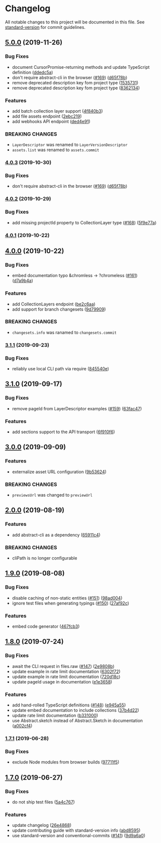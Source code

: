# Changelog

All notable changes to this project will be documented in this file. See [standard-version](https://github.com/conventional-changelog/standard-version) for commit guidelines.

## [5.0.0](https://github.com/goabstract/abstract-sdk/compare/v4.0.2...v5.0.0) (2019-11-26)


### Bug Fixes

* document CursorPromise-returning methods and update TypeScript definition ([ddedc5a](https://github.com/goabstract/abstract-sdk/commit/ddedc5a))
* don't require abstract-cli in the browser ([#169](https://github.com/goabstract/abstract-sdk/issues/169)) ([d65f78b](https://github.com/goabstract/abstract-sdk/commit/d65f78b))
* remove deprecated description key fom project type ([1535731](https://github.com/goabstract/abstract-sdk/commit/1535731))
* remove deprecated description key fom project type ([8362134](https://github.com/goabstract/abstract-sdk/commit/8362134))


### Features

* add batch collection layer support ([4f840b3](https://github.com/goabstract/abstract-sdk/commit/4f840b3))
* add file assets endpoint ([2ebc219](https://github.com/goabstract/abstract-sdk/commit/2ebc219))
* add webhooks API endpoint ([ded4e91](https://github.com/goabstract/abstract-sdk/commit/ded4e91))


### BREAKING CHANGES

* `LayerDescriptor` was renamed to `LayerVersionDescriptor`
* `assets.list` was renamed to  `assets.commit`



### [4.0.3](https://github.com/goabstract/abstract-sdk/compare/v4.0.2...v4.0.3) (2019-10-30)


### Bug Fixes

* don't require abstract-cli in the browser ([#169](https://github.com/goabstract/abstract-sdk/issues/169)) ([d65f78b](https://github.com/goabstract/abstract-sdk/commit/d65f78b))



### [4.0.2](https://github.com/goabstract/abstract-sdk/compare/v4.0.1...v4.0.2) (2019-10-29)


### Bug Fixes

* add missing projectId property to CollectionLayer type ([#168](https://github.com/goabstract/abstract-sdk/issues/168)) ([5f9e77a](https://github.com/goabstract/abstract-sdk/commit/5f9e77a))



### [4.0.1](https://github.com/goabstract/abstract-sdk/compare/v4.0.0...v4.0.1) (2019-10-22)



## [4.0.0](https://github.com/goabstract/abstract-sdk/compare/v3.1.1...v4.0.0) (2019-10-22)


### Bug Fixes

* embed documentation typo &chromless -> ?chromeless ([#161](https://github.com/goabstract/abstract-sdk/issues/161)) ([d7a9b4a](https://github.com/goabstract/abstract-sdk/commit/d7a9b4a))


### Features

* add CollectionLayers endpoint ([be2c6aa](https://github.com/goabstract/abstract-sdk/commit/be2c6aa))
* add support for branch changesets ([9d79909](https://github.com/goabstract/abstract-sdk/commit/9d79909))


### BREAKING CHANGES

* `changesets.info` was ranamed to `changesets.commit`



### [3.1.1](https://github.com/goabstract/abstract-sdk/compare/v3.1.0...v3.1.1) (2019-09-23)


### Bug Fixes

* reliably use local CLI path via require ([845540e](https://github.com/goabstract/abstract-sdk/commit/845540e))



## [3.1.0](https://github.com/goabstract/abstract-sdk/compare/v3.0.0...v3.1.0) (2019-09-17)


### Bug Fixes

* remove pageId from LayerDescriptor examples ([#159](https://github.com/goabstract/abstract-sdk/issues/159)) ([63fac47](https://github.com/goabstract/abstract-sdk/commit/63fac47))


### Features

* add sections support to the API transport ([6f910f6](https://github.com/goabstract/abstract-sdk/commit/6f910f6))



## [3.0.0](https://github.com/goabstract/abstract-sdk/compare/v2.0.0...v3.0.0) (2019-09-09)


### Features

* externalize asset URL configuration ([9b53624](https://github.com/goabstract/abstract-sdk/commit/9b53624))


### BREAKING CHANGES

* `previewsUrl` was changed to `previewUrl`



## [2.0.0](https://github.com/goabstract/abstract-sdk/compare/v1.9.0...v2.0.0) (2019-08-19)


### Features

* add abstract-cli as a dependency ([65911c4](https://github.com/goabstract/abstract-sdk/commit/65911c4))


### BREAKING CHANGES

* cliPath is no longer configurable



## [1.9.0](https://github.com/goabstract/abstract-sdk/compare/v1.8.0...v1.9.0) (2019-08-08)


### Bug Fixes

* disable caching of non-static entities ([#151](https://github.com/goabstract/abstract-sdk/issues/151)) ([98ad004](https://github.com/goabstract/abstract-sdk/commit/98ad004))
* ignore test files when generating typings ([#150](https://github.com/goabstract/abstract-sdk/issues/150)) ([27af92c](https://github.com/goabstract/abstract-sdk/commit/27af92c))


### Features

* embed code generator ([467fcb3](https://github.com/goabstract/abstract-sdk/commit/467fcb3))



## [1.8.0](https://github.com/goabstract/abstract-sdk/compare/v1.7.1...v1.8.0) (2019-07-24)


### Bug Fixes

* await the CLI request in files.raw ([#147](https://github.com/goabstract/abstract-sdk/issues/147)) ([2e9808b](https://github.com/goabstract/abstract-sdk/commit/2e9808b))
* update example in rate limit documentation ([6302f72](https://github.com/goabstract/abstract-sdk/commit/6302f72))
* update example in rate limit documentation ([720d18c](https://github.com/goabstract/abstract-sdk/commit/720d18c))
* update pageId usage in documentation ([e1e3658](https://github.com/goabstract/abstract-sdk/commit/e1e3658))


### Features

* add hand-rolled TypeScript definitions ([#148](https://github.com/goabstract/abstract-sdk/issues/148)) ([e945a55](https://github.com/goabstract/abstract-sdk/commit/e945a55))
* update embed documentation to include collections ([37b4d22](https://github.com/goabstract/abstract-sdk/commit/37b4d22))
* update rate limit documentation ([b331000](https://github.com/goabstract/abstract-sdk/commit/b331000))
* use Abstract.sketch instead of Abstract.Sketch in documentation ([a002cf4](https://github.com/goabstract/abstract-sdk/commit/a002cf4))



### [1.7.1](https://github.com/goabstract/abstract-sdk/compare/v1.7.0...v1.7.1) (2019-06-28)


### Bug Fixes

* exclude Node modules from browser builds ([97711f5](https://github.com/goabstract/abstract-sdk/commit/97711f5))



## [1.7.0](https://github.com/goabstract/abstract-sdk/compare/v1.7.0-beta.1...v1.7.0) (2019-06-27)


### Bug Fixes

* do not ship test files ([5a4c767](https://github.com/goabstract/abstract-sdk/commit/5a4c767))


### Features

* update changelog ([26e4868](https://github.com/goabstract/abstract-sdk/commit/26e4868))
* update contributing guide with standard-version info ([abd8595](https://github.com/goabstract/abstract-sdk/commit/abd8595))
* use standard-version and conventional-commits ([#141](https://github.com/goabstract/abstract-sdk/issues/141)) ([9d9a6a0](https://github.com/goabstract/abstract-sdk/commit/9d9a6a0))
